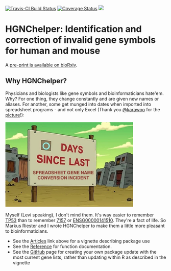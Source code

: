[![Travis-CI Build Status](https://travis-ci.org/waldronlab/HGNChelper.svg?branch=master)](https://travis-ci.org/waldronlab/HGNChelper)
[![Coverage Status](https://codecov.io/github/waldronlab/HGNChelper/coverage.svg?branch=master)](https://codecov.io/github/waldronlab/HGNChelper?branch=master)
[![](https://cranlogs.r-pkg.org/badges/HGNChelper)](https://cran.r-project.org/package=HGNChelper)

# HGNChelper: Identification and correction of invalid gene symbols for human and mouse

A [pre-print is available on bioRxiv](https://www.biorxiv.org/content/10.1101/2020.09.16.300632v2). 

## Why HGNChelper?

Physicians and biologists like gene symbols and bioinformaticians
hate'em. Why? For one thing, they change constantly and are given new
names or aliases. For another, some get munged into dates when
imported into spreadsheet programs - and not only Excel (Thank you
[@karawoo](https://twitter.com/kara_woo) for the
[picture](https://twitter.com/kara_woo/status/1020054225022173184)!):

![](articles/0DaysSince.png)

Myself (Levi speaking), I don't mind them. It's way easier to remember
[TP53](http://www.genenames.org/cgi-bin/gene_symbol_report?hgnc_id=11998)
than to remember
[7157](http://www.ncbi.nlm.nih.gov/entrez/query.fcgi?db=gene&cmd=Retrieve&dopt=full_report&list_uids=7157)
or
[ENSG00000141510](http://www.ensembl.org/Homo_sapiens/geneview?gene=ENSG00000141510). They're
a fact of life. So Markus Riester and I wrote HGNChelper to make them
a little more pleasant to bioinformaticians.

* See the [Articles](articles/index.html) link above for a vignette
  describing package use
* See the [Reference](reference/index.html) for function documentation.
* See the [GitHub](https://github.com/waldronlab/HGNChelper) page for
  creating your own package update with the most current gene lists,
  rather than updating within R as described in the vignette
